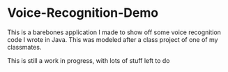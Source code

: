 # Voice-Recognition-Demo
This is a barebones application I made to show off some voice recognition code I wrote in Java. 
This was modeled after a class project of one of my classmates.

This is still a work in progress, with lots of stuff left to do
